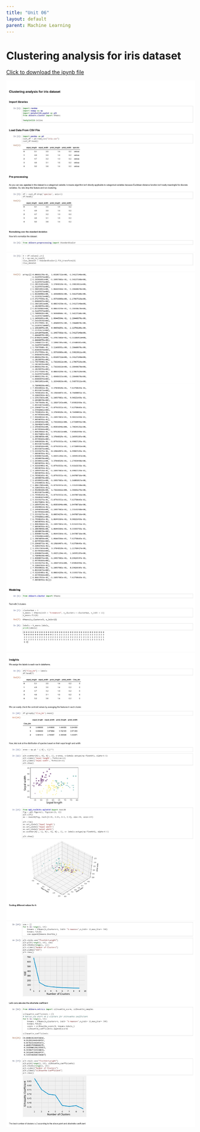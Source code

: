 ```yaml
---
title: "Unit 06"
layout: default
parent: Machine Learning
---
```

# Clustering analysis for iris dataset
[Click to download the ipynb file](./Supplementary_Material/Unit6-Iris_Analysis.ipynb)

<img src="./Supplementary_Material/Images/Unit 6- Iris_Analysis_page-0001.jpg">
<img src="./Supplementary_Material/Images/Unit 6- Iris_Analysis_page-0002.jpg">
<img src="./Supplementary_Material/Images/Unit 6- Iris_Analysis_page-0003.jpg">
<img src="./Supplementary_Material/Images/Unit 6- Iris_Analysis_page-0004.jpg">
<img src="./Supplementary_Material/Images/Unit 6- Iris_Analysis_page-0005.jpg">
<img src="./Supplementary_Material/Images/Unit 6- Iris_Analysis_page-0006.jpg">
